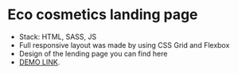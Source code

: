 # Eco cosmetics landing page
- Stack: HTML, SASS, JS
- Full responsive layout was made by using CSS Grid and Flexbox
- Design of the lending page you can find here
- [DEMO LINK](https://eugenebondar0508.github.io/Eco_cosmetics/).

